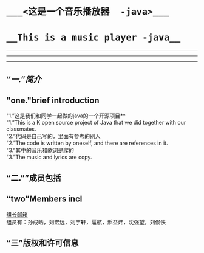 # ```___<这是一个音乐播放器  -java>___```  

# ```__This is a music player -java__```  

***
---
***
## “_一.”简介_   
## "one."brief introduction

“1.”这是我们和同学一起做的java的一个开源项目**  
“1.”This is a K open source project of Java that we did together with our classmates.  
“2.”代码是自己写的，里面有参考的别人  
“2.”The code is written by oneself, and there are references in it.  
“3.”其中的音乐和歌词是爬的   
“3.”The music and lyrics are copy.  
## “二.””成员包括  
## “two”Members incl
[组长邮箱](www.1036223117@qq.com "悬停显示")  
组员有：孙成皓，刘宏远，刘宇轩，扈航，郝益炜，沈强望，刘俊佚  
## “三”版权和许可信息
